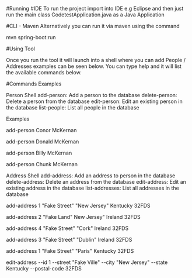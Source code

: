 #Running 
  #IDE
  To run the project import into IDE e.g Eclipse and then just run the main class CodetestApplication.java as a Java Application 
  
  #CLI - Maven 
  Alternatively you can run it via maven using the command 
  
  mvn spring-boot:run
  
 
 #Using Tool 
 
 Once you run the tool it will launch into a shell where you can add People / Addresses 
 examples can be seen below. 
 You can type help and it will list the available commands below. 
 
#Commands Examples 

Person Shell
        add-person: Add a person to the database
        delete-person: Delete a person from the database
        edit-person: Edit an existing person in the database
        list-people: List all people in the database

Examples

add-person Conor McKernan

add-person Donald McKernan

add-person Billy McKernan

add-person Chunk McKernan

Address Shell
        add-address: Add an address to person in the database
        delete-address: Delete an address from the database
        edit-address: Edit an existing address in the database
        list-addresses: List all addresses in the database


add-address 1 "Fake Street" "New Jersey" Kentucky 32FDS

add-address 2 "Fake Land" New Jersey" Ireland 32FDS

add-address 4 "Fake Street" "Cork" Ireland 32FDS

add-address 3 "Fake Street" "Dublin" Ireland 32FDS

add-address 1 "Fake Street" "Paris" Kentucky 32FDS

edit-address --id 1 --street "Fake Ville" --city "New Jersey" --state Kentucky --postal-code 32FDS


